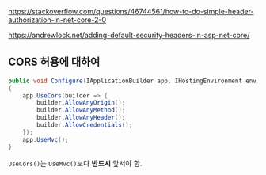 

https://stackoverflow.com/questions/46744561/how-to-do-simple-header-authorization-in-net-core-2-0

https://andrewlock.net/adding-default-security-headers-in-asp-net-core/



## CORS 허용에 대하여

```c#
public void Configure(IApplicationBuilder app, IHostingEnvironment env)
{
    app.UseCors(builder => {
        builder.AllowAnyOrigin();
        builder.AllowAnyMethod();
        builder.AllowAnyHeader();
        builder.AllowCredentials();
    });
    app.UseMvc();
}
```

`UseCors()`는 `UseMvc()`보다 **반드시** 앞서야 함.